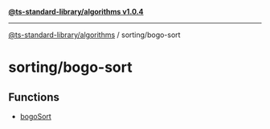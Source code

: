 [**@ts-standard-library/algorithms v1.0.4**](../../README.md)

***

[@ts-standard-library/algorithms](../../modules.md) / sorting/bogo-sort

# sorting/bogo-sort

## Functions

- [bogoSort](functions/bogoSort.md)

